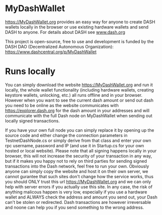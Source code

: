 # MyDashWallet
https://MyDashWallet.org provides an easy way for anyone to create DASH wallets locally in the browser or use existing hardware wallets and send DASH to anyone. For details about DASH see www.dash.org

This project is open-source, free to use and development is funded by the DASH DAO (Decentralized Autonomous Organization): https://www.dashcentral.org/p/MyDashWallet

# Runs locally
You can simply download the website https://MyDashWallet.org and run it locally, the whole wallet functionality (including hardware wallets, creating keystore wallets, unlocking, etc.) all runs offline and in your browser. However when you want to see the current dash amount or send out dash you need to be online as the website communicates with https://explorer.dash.org for the dash amount in your addresses and will communicate with the full Dash node on MyDashWallet when sending out locally signed transactions.

If you have your own full node you can simply replace it by opening up the source code and either change the connection parameters in TestnetDashNode.cs or simply derive from that class and enter your own rpc username, password and IP (and use it in Startup.cs for your own hosted or local website). Please note that all signing happens locally in your browser, this will not increase the security of your transaction in any way, but if it makes you happy not to rely on third parties for sending signed transactions into the Dash network, feel free to run your own. Obviously anyone can simply copy the website and host it on their own server, we cannot gurantee that such sites don't change how the service works, thus you should ONLY trust this url https://MyDashWallet.org and we can only help with server errors if you actually use this site. In any case, the risk of anything malicous happen is very low, especially if you use a hardware wallet and ALWAYS check the address and amount you send out, your Dash can't be stolen or redirected. Dash transactions are however irreversable and noone can help you if you send something to the wrong address.